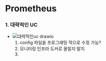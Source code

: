 # Prometheus


### 1.  대략적인 UC
* ![대략적인uc drawio](https://user-images.githubusercontent.com/41561652/148181172-9ebc51b8-c412-46da-bb8a-f3eb8b3b850e.png)
    1.  config 파일을 프로그래밍 적으로 수정 가능?
    2.  모니터링 인프라 도커로 올릴지 말지
    3.  
